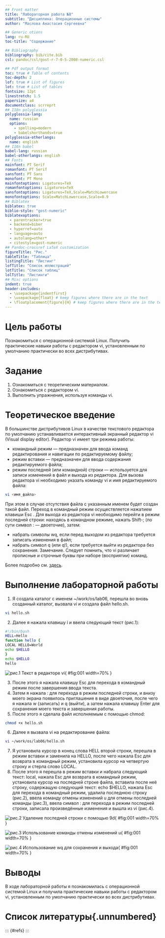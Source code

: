 ```yaml
---
## Front matter
title: "Лабораторная работа №8"
subtitle: "Дисциплина: Операционные системы"
author: "Маслова Анастасия Сергеевна"

## Generic otions
lang: ru-RU
toc-title: "Содержание"

## Bibliography
bibliography: bib/cite.bib
csl: pandoc/csl/gost-r-7-0-5-2008-numeric.csl

## Pdf output format
toc: true # Table of contents
toc-depth: 2
lof: true # List of figures
lot: true # List of tables
fontsize: 12pt
linestretch: 1.5
papersize: a4
documentclass: scrreprt
## I18n polyglossia
polyglossia-lang:
  name: russian
  options:
	- spelling=modern
	- babelshorthands=true
polyglossia-otherlangs:
  name: english
## I18n babel
babel-lang: russian
babel-otherlangs: english
## Fonts
mainfont: PT Serif
romanfont: PT Serif
sansfont: PT Sans
monofont: PT Mono
mainfontoptions: Ligatures=TeX
romanfontoptions: Ligatures=TeX
sansfontoptions: Ligatures=TeX,Scale=MatchLowercase
monofontoptions: Scale=MatchLowercase,Scale=0.9
## Biblatex
biblatex: true
biblio-style: "gost-numeric"
biblatexoptions:
  - parentracker=true
  - backend=biber
  - hyperref=auto
  - language=auto
  - autolang=other*
  - citestyle=gost-numeric
## Pandoc-crossref LaTeX customization
figureTitle: "Рис."
tableTitle: "Таблица"
listingTitle: "Листинг"
lofTitle: "Список иллюстраций"
lotTitle: "Список таблиц"
lolTitle: "Листинги"
## Misc options
indent: true
header-includes:
  - \usepackage{indentfirst}
  - \usepackage{float} # keep figures where there are in the text
  - \floatplacement{figure}{H} # keep figures where there are in the text
---
```


# Цель работы

Познакомиться с операционной системой Linux. Получить практические навыки работы с редактором vi, установленным по умолчанию практически во всех дистрибутивах.

# Задание

1. Ознакомиться с теоретическим материалом.
2. Ознакомиться с редактором vi.
3. Выполнить упражнения, используя команды vi.

# Теоретическое введение

В большинстве дистрибутивов Linux в качестве текстового редактора по умолчанию устанавливается интерактивный экранный редактор vi (Visual display editor).
Редактор vi имеет три режима работы:
- командный режим — предназначен для ввода команд редактирования и навигации по редактируемому файлу;
- режим вставки — предназначен для ввода содержания редактируемого файла;
- режим последней (или командной) строки — используется для записи изменений в файл и выхода из редактора.
Для вызова редактора vi необходимо указать команду vi и имя редактируемого файла:

```bash
vi <имя_файла>
```

При этом в случае отсутствия файла с указанным именем будет создан такой файл. 
Переход в командный режим осуществляется нажатием клавиши Esc . Для выхода из редактора vi необходимо перейти в режим последней строки: находясь в командном режиме, нажать Shift-; (по сути символ : — двоеточие), затем:
- набрать символы wq, если перед выходом из редактора требуется записать изменения в файл;
- набрать символ q (или q!), если требуется выйти из редактора без сохранения.
Замечание. Следует помнить, что vi различает прописные и строчные буквы при наборе (восприятии) команд.

Более подробно см. [здесь](https://esystem.rudn.ru/pluginfile.php/1383181/mod_resource/content/4/008-lab_vi.pdf).

# Выполнение лабораторной работы

1. Я создала каталог с именем ~/work/os/lab06, перешла во вновь созданный каталог, вызвала vi и создала файл hello.sh.
```bash
vi hello.sh
```
2. Далее я нажала клавишу i и ввела следующий текст (рис.1):
```bash
#!/bin/bash
HELL=Hello
function hello {
LOCAL HELLO=World
echo $HELLO
}
echo $HELLO
hello
```

![рис.1 Текст в редакторе vi](image/2.png){ #fig:001 width=70% }

3. После этого я нажала клавишу Esc для перехода в командный режим после завершения ввода текста.
4. Затем я нажала : для перехода в режим последней строки, и внизу моего экрана появилось приглашение в виде двоеточия, после чего я нажала w (записать) и q (выйти), а затем нажала клавишу Enter для сохранения моего текста и завершения работы.
5. После этого я сделала файл исполняемым с помощью chmod:
```bash
chmod +x hello.sh
```
6. Далее я вызвала vi на редактирование файла:
```bash
vi ~/work/os/lab06/hello.sh
```
7. Я установила курсор в конец слова HELL второй строки, перешла в режим вставки и заменила на HELLO, после чего нажала Esc для возврата в командный режим, установила курсор на четвертую строку и стерла слово LOCAL.
8. После этого я перешла в режим вставки и набрала следующий текст: local, нажала Esc для возврата в командный режим, установила курсор на последней строке файла, вставила после неё строку, содержащую следующий текст: echo $HELLO, нажала Esc для перехода в командный режим, удалила последнюю строку (рис.2), ввела команду отмены изменений u для отмены последней команды (рис.3), ввела символ : для перехода в режим последней строки, записала произведённые изменения и вышла из vi (рис.4).

![рис.2 Удаление последней строки с помощью 9d](image/3.png){ #fig:001 width=70% }

![рис.3 Использование команды отмены изменений u](image/4.png){ #fig:001 width=70% }

![рис.4 Использование wq для сохранения и выхода](image/5.png){ #fig:001 width=70% }

# Выводы

В ходе лабораторной работы я познакомилась с операционной системой Linux и получила практические навыки работы с редактором vi, установленным по умолчанию практически во всех дистрибутивах.

# Список литературы{.unnumbered}

::: {#refs}
:::
